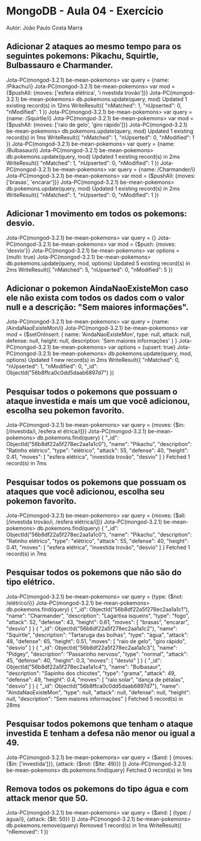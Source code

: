 # MongoDB - Aula 04 - Exercício

Autor: João Paulo Costa Marra

## Adicionar 2 ataques ao mesmo tempo para os seguintes pokemons: Pikachu, Squirtle, Bulbassauro e Charmander.

Jota-PC(mongod-3.2.1) be-mean-pokemons> var query = {name: /Pikachu/i}
Jota-PC(mongod-3.2.1) be-mean-pokemons> var mod = {$pushAll: {moves: ['esfera elétrica', 'i
nvestida trovão']}}
Jota-PC(mongod-3.2.1) be-mean-pokemons> db.pokemons.update(query, mod)
Updated 1 existing record(s) in 12ms
WriteResult({
  "nMatched": 1,
  "nUpserted": 0,
  "nModified": 1
})
Jota-PC(mongod-3.2.1) be-mean-pokemons> var query = {name: /Squirtle/i}
Jota-PC(mongod-3.2.1) be-mean-pokemons> var mod = {$pushAll: {moves: ['raio de gelo', 'giro rápido']}}
Jota-PC(mongod-3.2.1) be-mean-pokemons> db.pokemons.update(query, mod)
Updated 1 existing record(s) in 1ms
WriteResult({
  "nMatched": 1,
  "nUpserted": 0,
  "nModified": 1
})
Jota-PC(mongod-3.2.1) be-mean-pokemons> var query = {name: /Bulbasaur/i}
Jota-PC(mongod-3.2.1) be-mean-pokemons> db.pokemons.update(query, mod)
Updated 1 existing record(s) in 2ms
WriteResult({
  "nMatched": 1,
  "nUpserted": 0,
  "nModified": 1
})
Jota-PC(mongod-3.2.1) be-mean-pokemons> var query = {name: /Charmander/i}
Jota-PC(mongod-3.2.1) be-mean-pokemons> var mod = {$pushAll: {moves: ['brasas', 'encarar']}}
Jota-PC(mongod-3.2.1) be-mean-pokemons> db.pokemons.update(query, mod)
Updated 1 existing record(s) in 2ms
WriteResult({
  "nMatched": 1,
  "nUpserted": 0,
  "nModified": 1
})


## Adicionar 1 movimento em todos os pokemons: desvio.

Jota-PC(mongod-3.2.1) be-mean-pokemons> var query = {}
Jota-PC(mongod-3.2.1) be-mean-pokemons> var mod = {$push: {moves: 'desvio'}}
Jota-PC(mongod-3.2.1) be-mean-pokemons> var options = {multi: true}
Jota-PC(mongod-3.2.1) be-mean-pokemons> db.pokemons.update(query, mod, options)
Updated 5 existing record(s) in 2ms
WriteResult({
  "nMatched": 5,
  "nUpserted": 0,
  "nModified": 5
})


## Adicionar o pokemon AindaNaoExisteMon caso ele não exista com todos os dados com o valor null e a descrição: "Sem maiores informações".

Jota-PC(mongod-3.2.1) be-mean-pokemons> var query = {name: /AindaNaoExisteMon/i}
Jota-PC(mongod-3.2.1) be-mean-pokemons> var mod = {$setOnInsert:
                                                      {
                                                        name: 'AindaNaoExisteMon',
                                                        type: null,
                                                        attack: null,
                                                        defense: null,
                                                        height: null,
                                                        description: 'Sem maiores informações'
                                                      }
                                                  }
Jota-PC(mongod-3.2.1) be-mean-pokemons> var options = {upsert: true}
Jota-PC(mongod-3.2.1) be-mean-pokemons> db.pokemons.update(query, mod, options)
Updated 1 new record(s) in 2ms
WriteResult({
  "nMatched": 0,
  "nUpserted": 1,
  "nModified": 0,
  "_id": ObjectId("56b8ffca0c0dd5daab6897d7")
})


## Pesquisar todos o pokemons que possuam o ataque investida e mais um que você adicionou, escolha seu pokemon favorito.

Jota-PC(mongod-3.2.1) be-mean-pokemons> var query = {moves: {$in: [/investida/i, /esfera el
étrica/i]}}
Jota-PC(mongod-3.2.1) be-mean-pokemons> db.pokemons.find(query)
{
  "_id": ObjectId("56b8df22a5f278ec2aa1a1c0"),
  "name": "Pikachu",
  "description": "Ratinho elétrico",
  "type": "elétrico",
  "attack": 55,
  "defense": 40,
  "height": 0.41,
  "moves": [
    "esfera elétrica",
    "investida trovão",
    "desvio"
  ]
}
Fetched 1 record(s) in 7ms


## Pesquisar todos os pokemons que possuam os ataques que você adicionou, escolha seu pokemon favorito.

Jota-PC(mongod-3.2.1) be-mean-pokemons> var query = {moves: {$all: [/investida trovão/i, /esfera elétrica/i]}}
Jota-PC(mongod-3.2.1) be-mean-pokemons> db.pokemons.find(query)
{
  "_id": ObjectId("56b8df22a5f278ec2aa1a1c0"),
  "name": "Pikachu",
  "description": "Ratinho elétrico",
  "type": "elétrico",
  "attack": 55,
  "defense": 40,
  "height": 0.41,
  "moves": [
    "esfera elétrica",
    "investida trovão",
    "desvio"
  ]
}
Fetched 1 record(s) in 7ms

## Pesquisar todos os pokemons que não são do tipo elétrico.

Jota-PC(mongod-3.2.1) be-mean-pokemons> var query = {type: {$not: /elétrico/i}}
Jota-PC(mongod-3.2.1) be-mean-pokemons> db.pokemons.find(query)
{
  "_id": ObjectId("56b8df22a5f278ec2aa1a1c1"),
  "name": "Charmander",
  "description": "Lagartixa isqueiro",
  "type": "fogo",
  "attack": 52,
  "defense": 43,
  "height": 0.61,
  "moves": [
    "brasas",
    "encarar",
    "desvio"
  ]
}
{
  "_id": ObjectId("56b8df22a5f278ec2aa1a1c2"),
  "name": "Squirtle",
  "description": "Tartaruga das bolhas",
  "type": "água",
  "attack": 48,
  "defense": 65,
  "height": 0.51,
  "moves": [
    "raio de gelo",
    "giro rápido",
    "desvio"
  ]
}
{
  "_id": ObjectId("56b8df22a5f278ec2aa1a1c3"),
  "name": "Pidgey",
  "description": "Passarinho nervoso",
  "type": "normal",
  "attack": 45,
  "defense": 40,
  "height": 0.3,
  "moves": [
    "desvio"
  ]
}
{
  "_id": ObjectId("56b8df22a5f278ec2aa1a1c4"),
  "name": "Bulbasaur",
  "description": "Sapinho dos chicotes",
  "type": "grama",
  "attack": 49,
  "defense": 49,
  "height": 0.4,
  "moves": [
    "raio solar",
    "dança de pétalas",
    "desvio"
  ]
}
{
  "_id": ObjectId("56b8ffca0c0dd5daab6897d7"),
  "name": "AindaNaoExisteMon",
  "type": null,
  "attack": null,
  "defense": null,
  "height": null,
  "description": "Sem maiores informações"
}
Fetched 5 record(s) in 28ms


## Pesquisar todos pokemons que tenham o ataque investida E tenham a defesa não menor ou igual a 49.

Jota-PC(mongod-3.2.1) be-mean-pokemons> var query = {$and: [ {moves: {$in: ['investida']}}, {attack: {$not: {$lte: 49}}} ]}
Jota-PC(mongod-3.2.1) be-mean-pokemons> db.pokemons.find(query)
Fetched 0 record(s) in 1ms


## Remova todos os pokemons do tipo água e com attack menor que 50.

Jota-PC(mongod-3.2.1) be-mean-pokemons> var query = {$and: [ {type: /água/i}, {attack: {$lt: 50}} ]}
Jota-PC(mongod-3.2.1) be-mean-pokemons> db.pokemons.remove(query)
Removed 1 record(s) in 1ms
WriteResult({
  "nRemoved": 1
})
